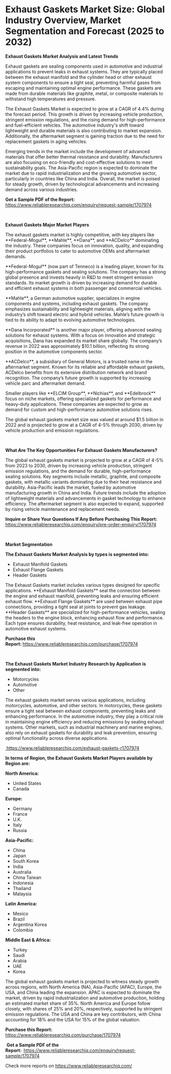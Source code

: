 <p><h1>Exhaust Gaskets Market Size: Global Industry Overview, Market Segmentation and Forecast (2025 to 2032)</h1></p><p><strong>Exhaust Gaskets Market Analysis and Latest Trends</strong></p>
<p><p>Exhaust gaskets are sealing components used in automotive and industrial applications to prevent leaks in exhaust systems. They are typically placed between the exhaust manifold and the cylinder head or other exhaust system components to ensure a tight seal, preventing harmful gases from escaping and maintaining optimal engine performance. These gaskets are made from durable materials like graphite, metal, or composite materials to withstand high temperatures and pressure.</p><p>The Exhaust Gaskets Market is expected to grow at a CAGR of 4.4% during the forecast period. This growth is driven by increasing vehicle production, stringent emission regulations, and the rising demand for high-performance and fuel-efficient vehicles. The automotive industry's shift toward lightweight and durable materials is also contributing to market expansion. Additionally, the aftermarket segment is gaining traction due to the need for replacement gaskets in aging vehicles.</p><p>Emerging trends in the market include the development of advanced materials that offer better thermal resistance and durability. Manufacturers are also focusing on eco-friendly and cost-effective solutions to meet sustainability goals. The Asia-Pacific region is expected to dominate the market due to rapid industrialization and the growing automotive sector, particularly in countries like China and India. Overall, the market is poised for steady growth, driven by technological advancements and increasing demand across various industries.</p></p>
<p><strong>Get a Sample PDF of the Report:&nbsp;</strong> <a href="https://www.reliableresearchiq.com/enquiry/request-sample/1707974?utm_campaign=2185&utm_medium=2&utm_source=Github&utm_content=ia&utm_term=29012025&utm_id=exhaust-gaskets">https://www.reliableresearchiq.com/enquiry/request-sample/1707974</a></p>
<p>&nbsp;</p>
<p><strong>Exhaust Gaskets Major Market Players</strong></p>
<p><p>The exhaust gaskets market is highly competitive, with key players like **Federal-Mogul**, **Mahle**, **Dana**, and **ACDelco** dominating the industry. These companies focus on innovation, quality, and expanding their product portfolios to cater to automotive OEMs and aftermarket demands.</p><p>**Federal-Mogul** (now part of Tenneco) is a leading player, known for its high-performance gaskets and sealing solutions. The company has a strong global presence and invests heavily in R&D to meet stringent emission standards. Its market growth is driven by increasing demand for durable and efficient exhaust systems in both passenger and commercial vehicles.</p><p>**Mahle**, a German automotive supplier, specializes in engine components and systems, including exhaust gaskets. The company emphasizes sustainability and lightweight materials, aligning with the industry’s shift toward electric and hybrid vehicles. Mahle’s future growth is tied to its ability to adapt to evolving automotive technologies.</p><p>**Dana Incorporated** is another major player, offering advanced sealing solutions for exhaust systems. With a focus on innovation and strategic acquisitions, Dana has expanded its market share globally. The company’s revenue in 2022 was approximately $10.1 billion, reflecting its strong position in the automotive components sector.</p><p>**ACDelco**, a subsidiary of General Motors, is a trusted name in the aftermarket segment. Known for its reliable and affordable exhaust gaskets, ACDelco benefits from its extensive distribution network and brand recognition. The company’s future growth is supported by increasing vehicle parc and aftermarket demand.</p><p>Smaller players like **ELCIM Group**, **Nichias**, and **Edelbrock** focus on niche markets, offering specialized gaskets for performance and heavy-duty applications. These companies are expected to grow as demand for custom and high-performance automotive solutions rises.</p><p>The global exhaust gaskets market size was valued at around $1.5 billion in 2022 and is projected to grow at a CAGR of 4-5% through 2030, driven by vehicle production and emission regulations.</p></p>
<p>&nbsp;</p>
<p><strong>What Are The Key Opportunities For Exhaust Gaskets Manufacturers?</strong></p>
<p><p>The global exhaust gaskets market is projected to grow at a CAGR of 4-5% from 2023 to 2030, driven by increasing vehicle production, stringent emission regulations, and the demand for durable, high-performance sealing solutions. Key segments include metallic, graphite, and composite gaskets, with metallic variants dominating due to their heat resistance and durability. Asia-Pacific leads the market, fueled by automotive manufacturing growth in China and India. Future trends include the adoption of lightweight materials and advancements in gasket technology to enhance efficiency. The aftermarket segment is also expected to expand, supported by rising vehicle maintenance and replacement needs.</p></p>
<p><strong>Inquire or Share Your Questions If Any Before Purchasing This Report:</strong> <a href="https://www.reliableresearchiq.com/enquiry/pre-order-enquiry/1707974?utm_campaign=2185&utm_medium=2&utm_source=Github&utm_content=ia&utm_term=29012025&utm_id=exhaust-gaskets">https://www.reliableresearchiq.com/enquiry/pre-order-enquiry/1707974</a></p>
<p>&nbsp;</p>
<p><strong>Market Segmentation</strong></p>
<p><strong>The Exhaust Gaskets Market Analysis by types is segmented into:</strong></p>
<p><ul><li>Exhaust Manifold Gaskets</li><li>Exhaust Flange Gaskets</li><li>Header Gaskets</li></ul></p>
<p><p>The Exhaust Gaskets market includes various types designed for specific applications. **Exhaust Manifold Gaskets** seal the connection between the engine and exhaust manifold, preventing leaks and ensuring efficient exhaust flow. **Exhaust Flange Gaskets** are used between exhaust pipe connections, providing a tight seal at joints to prevent gas leakage. **Header Gaskets** are specialized for high-performance vehicles, sealing the headers to the engine block, enhancing exhaust flow and performance. Each type ensures durability, heat resistance, and leak-free operation in automotive exhaust systems.</p></p>
<p><strong>Purchase this Report:&nbsp;</strong><a href="https://www.reliableresearchiq.com/purchase/1707974?utm_campaign=2185&utm_medium=2&utm_source=Github&utm_content=ia&utm_term=29012025&utm_id=exhaust-gaskets">https://www.reliableresearchiq.com/purchase/1707974</a></p>
<p>&nbsp;</p>
<p><strong>The Exhaust Gaskets Market Industry Research by Application is segmented into:</strong></p>
<p><ul><li>Motorcycles</li><li>Automotive</li><li>Other</li></ul></p>
<p><p>The exhaust gaskets market serves various applications, including motorcycles, automotive, and other sectors. In motorcycles, these gaskets ensure a tight seal between exhaust components, preventing leaks and enhancing performance. In the automotive industry, they play a critical role in maintaining engine efficiency and reducing emissions by sealing exhaust systems. Other markets, such as industrial machinery and marine engines, also rely on exhaust gaskets for durability and leak prevention, ensuring optimal functionality across diverse applications.</p></p>
<p><a href="https://www.reliableresearchiq.com/exhaust-gaskets-r1707974?utm_campaign=2185&utm_medium=2&utm_source=Github&utm_content=ia&utm_term=29012025&utm_id=exhaust-gaskets">&nbsp;https://www.reliableresearchiq.com/exhaust-gaskets-r1707974</a></p>
<p><strong>In terms of Region, the Exhaust Gaskets Market Players available by Region are:</strong></p>
<p>
    <p> <strong> North America: </strong>
        <ul>
            <li>United States</li>
            <li>Canada</li>
        </ul>
        </p> 
    <p> <strong> Europe: </strong>
        <ul>
            <li>Germany</li>
            <li>France</li>
            <li>U.K.</li>
            <li>Italy</li>
            <li>Russia</li>
        </ul>
        </p> 
    <p> <strong> Asia-Pacific: </strong>
        <ul>
            <li>China</li>
            <li>Japan</li>
            <li>South Korea</li>
            <li>India</li>
            <li>Australia</li>
            <li>China Taiwan</li>
            <li>Indonesia</li>
            <li>Thailand</li>
            <li>Malaysia</li>
        </ul>
        </p> 
    <p> <strong> Latin America: </strong>
        <ul>
            <li>Mexico</li>
            <li>Brazil</li>
            <li>Argentina Korea</li>
            <li>Colombia</li>
        </ul>
        </p> 
    <p> <strong> Middle East & Africa: </strong>
        <ul>
            <li>Turkey</li>
            <li>Saudi</li>
            <li>Arabia</li>
            <li>UAE</li>
            <li>Korea</li>
        </ul>
    </p>
    </p>
<p><p>The global exhaust gaskets market is projected to witness steady growth across regions, with North America (NA), Asia-Pacific (APAC), Europe, the USA, and China leading the expansion. APAC is expected to dominate the market, driven by rapid industrialization and automotive production, holding an estimated market share of 35%. North America and Europe follow closely, with shares of 25% and 20%, respectively, supported by stringent emission regulations. The USA and China are key contributors, with China accounting for 18% and the USA for 15% of the global valuation.</p></p>
<p><strong>Purchase this Report: </strong><a href="https://www.reliableresearchiq.com/purchase/1707974?utm_campaign=2185&utm_medium=2&utm_source=Github&utm_content=ia&utm_term=29012025&utm_id=exhaust-gaskets">https://www.reliableresearchiq.com/purchase/1707974</a></p>
<p>&nbsp;<strong>Get a Sample PDF of the Report:&nbsp;&nbsp;</strong><a href="https://www.reliableresearchiq.com/enquiry/request-sample/1707974?utm_campaign=2185&utm_medium=2&utm_source=Github&utm_content=ia&utm_term=29012025&utm_id=exhaust-gaskets">https://www.reliableresearchiq.com/enquiry/request-sample/1707974</a></p>
<p><strong></strong></p>
<p>Check more reports on <a href="https://www.reliableresearchiq.com/?utm_campaign=2185&utm_medium=2&utm_source=Github&utm_content=ia&utm_term=29012025&utm_id=exhaust-gaskets">https://www.reliableresearchiq.com/</a></p>